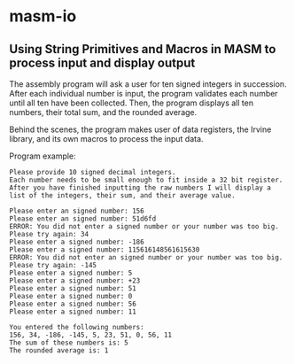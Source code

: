 # masm-io

## Using String Primitives and Macros in MASM to process input and display output

The assembly program will ask a user for ten signed integers in succession. After each individual number is input, the program validates each number until all ten have been collected. Then, the program displays all ten numbers, their total sum, and the rounded average. 

Behind the scenes, the program makes user of data registers, the Irvine library, and its own macros to process the input data.


Program example:
```
Please provide 10 signed decimal integers.  
Each number needs to be small enough to fit inside a 32 bit register. After you have finished inputting the raw numbers I will display a list of the integers, their sum, and their average value. 

Please enter an signed number: 156
Please enter an signed number: 51d6fd 
ERROR: You did not enter a signed number or your number was too big. 
Please try again: 34 
Please enter a signed number: -186 
Please enter a signed number: 115616148561615630 
ERROR: You did not enter an signed number or your number was too big. 
Please try again: -145
Please enter a signed number: 5 
Please enter a signed number: +23 
Please enter a signed number: 51 
Please enter a signed number: 0 
Please enter a signed number: 56 
Please enter a signed number: 11 
 
You entered the following numbers: 
156, 34, -186, -145, 5, 23, 51, 0, 56, 11 
The sum of these numbers is: 5 
The rounded average is: 1 
 
```
